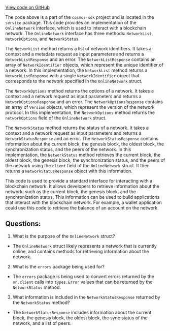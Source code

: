 [View code on GitHub](https://github.com/cosmos/cosmos-sdk.git/tools/rosetta/lib/internal/service/network.go)

The code above is a part of the `cosmos-sdk` project and is located in the `service` package. This code provides an implementation of the `OnlineNetwork` interface, which is used to interact with a blockchain network. The `OnlineNetwork` interface has three methods: `NetworkList`, `NetworkOptions`, and `NetworkStatus`.

The `NetworkList` method returns a list of network identifiers. It takes a context and a metadata request as input parameters and returns a `NetworkListResponse` and an error. The `NetworkListResponse` contains an array of `NetworkIdentifier` objects, which represent the unique identifier of a network. In this implementation, the `NetworkList` method returns a `NetworkListResponse` with a single `NetworkIdentifier` object that corresponds to the network specified in the `OnlineNetwork` struct.

The `NetworkOptions` method returns the options of a network. It takes a context and a network request as input parameters and returns a `NetworkOptionsResponse` and an error. The `NetworkOptionsResponse` contains an array of `Version` objects, which represent the version of the network protocol. In this implementation, the `NetworkOptions` method returns the `networkOptions` field of the `OnlineNetwork` struct.

The `NetworkStatus` method returns the status of a network. It takes a context and a network request as input parameters and returns a `NetworkStatusResponse` and an error. The `NetworkStatusResponse` contains information about the current block, the genesis block, the oldest block, the synchronization status, and the peers of the network. In this implementation, the `NetworkStatus` method retrieves the current block, the oldest block, the genesis block, the synchronization status, and the peers of the network using the `client` field of the `OnlineNetwork` struct. It then returns a `NetworkStatusResponse` object with this information.

This code is used to provide a standard interface for interacting with a blockchain network. It allows developers to retrieve information about the network, such as the current block, the genesis block, and the synchronization status. This information can be used to build applications that interact with the blockchain network. For example, a wallet application could use this code to retrieve the balance of an account on the network.
## Questions: 
 1. What is the purpose of the `OnlineNetwork` struct?
- The `OnlineNetwork` struct likely represents a network that is currently online, and contains methods for retrieving information about the network.

2. What is the `errors` package being used for?
- The `errors` package is being used to convert errors returned by the `on.client` calls into `types.Error` values that can be returned by the `NetworkStatus` method.

3. What information is included in the `NetworkStatusResponse` returned by the `NetworkStatus` method?
- The `NetworkStatusResponse` includes information about the current block, the genesis block, the oldest block, the sync status of the network, and a list of peers.